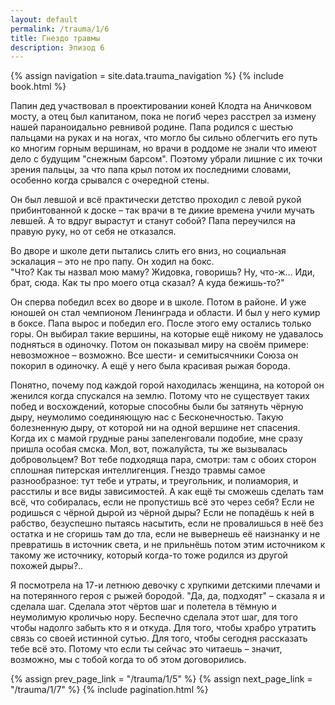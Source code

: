 ```yaml
---
layout: default
permalink: /trauma/1/6
title: Гнездо травмы
description: Эпизод 6
---
```

{% assign navigation  = site.data.trauma_navigation %}
{% include book.html %}

Папин дед участвовал в проектировании коней Клодта на Аничковом мосту, а отец был капитаном, пока не погиб через расстрел за измену нашей параноидально ревнивой родине. Папа родился с шестью пальцами на руках и на ногах, что могло бы сильно облегчить его путь ко многим горным вершинам, но врачи в роддоме не знали что имеют дело с будущим "снежным барсом". Поэтому убрали лишние с их точки зрения пальцы, за что папа крыл потом их последними словами, особенно когда срывался с очередной стены.

Он был левшой и всё практически детство проходил с левой рукой прибинтованной к доске – так врачи в те дикие времена учили мучать левшей. А то вдруг вырастут и станут собой? Папа переучился на правую руку, но от себя не отказался.

Во дворе и школе дети пытались слить его вниз, но социальная эскалация – это не про папу. Он ходил на бокс.   
"Что? Как ты назвал мою маму? Жидовка, говоришь? Ну, что-ж… Иди, брат, сюда. Как ты про моего отца сказал? А куда бежишь-то?"

Он сперва победил всех во дворе и в школе. Потом в районе. И уже юношей он стал чемпионом Ленинграда и области. И был у него кумир в боксе. Папа вырос и победил его. После этого ему остались только горы. Он выбирал такие вершины, на которые ещё никому не удавалось подняться в одиночку. Потом он показывал миру на своём примере: невозможное – возможно. Все шести- и семитысячники Союза он покорил в одиночку. А ещё у него была красивая рыжая борода.

Понятно, почему под каждой горой находилась женщина, на которой он женился когда спускался на землю. Потому что не существует таких побед и восхождений, которые способны были бы затянуть чёрную дыру, неумолимо соединяющую нас с Бесконечностью. Такую болезненную дыру, от которой ни на одной вершине нет спасения. Когда их с мамой грудные раны запеленговали подобие, мне сразу пришла особая смска. Мол, вот, пожалуйста, ты же вызывалась добровольцем? Вот тебе подходяща пара, смотри: там с обоих сторон сплошная питерская интеллигенция. Гнездо травмы самое разнообразное: тут тебе и утраты, и треугольник, и полиамория, и расстилы и все виды зависимостей. А как ещё ты сможешь сделать там всё, что собиралась, если не пропустишь всё это через себя? Если не родишься с чёрной дырой из чёрной дыры? Если не попадёшь к ней в рабство, безуспешно пытаясь насытить, если не провалишься в неё без остатка и не сгоришь там до тла, если не вывернешь её наизнанку и не превратишь в источник света, и не прильнёшь потом этим источником к такому же источнику, который когда-то тоже родился из другой похожей дыры?..

Я посмотрела на 17-и летнюю девочку с хрупкими детскими плечами и на потерянного героя с рыжей бородой. "Да, да, подходят" – сказала я и сделала шаг. Сделала этот чёртов шаг и полетела в тёмную и неумолимую кроличью нору. Беспечно сделала этот шаг, для того чтобы надолго забыть кто я и откуда. Для того, чтобы храбро утратить связь со своей истинной сутью. Для того, чтобы сегодня рассказать тебе всё это. Потому что если ты сейчас это читаешь – значит, возможно, мы с тобой когда то об этом договорились.

{% assign prev_page_link = "/trauma/1/5" %}
{% assign next_page_link = "/trauma/1/7" %}
{% include pagination.html %}